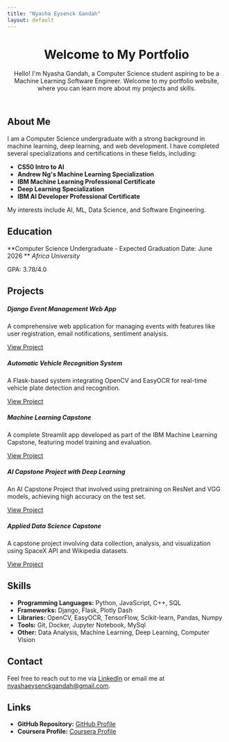 ```yaml
---
title: "Nyasha Eysenck Gandah"
layout: default
---
```


<header class="text-center mb-5">
    <h1>Welcome to My Portfolio</h1>
    <p>Hello! I'm Nyasha Gandah, a Computer Science student aspiring to be a Machine Learning Software Engineer. Welcome to my portfolio website, where you can learn more about my projects and skills.
    </p>
</header>

## About Me

I am a Computer Science undergraduate with a strong background in machine learning, deep learning, and web development. I have completed several specializations and certifications in these fields, including:

- **CS50 Intro to AI**
- **Andrew Ng's Machine Learning Specialization**
- **IBM Machine Learning Professional Certificate**
- **Deep Learning Specialization**
- **IBM AI Developer Professional Certificate**

My interests include AI, ML, Data Science, and Software Engineering.

## Education

**Computer Science Undergraduate - Expected Graduation Date: June 2026 **
*Africa University*  

GPA: 3.78/4.0


## Projects

<div class="row">
    <div class="col-md-4">
        <div class="card">
            <div class="card-header">
                <h5>Django Event Management Web App</h5>
            </div>
            <div class="card-body">
                <p>A comprehensive web application for managing events with features like user registration, email notifications, sentiment analysis.</p>
                <a href="https://github.com/NyashaEysenck/Event-Hub" class="btn btn-primary">View Project</a>
            </div>
        </div>
    </div>
    <div class="col-md-4">
        <div class="card">
            <div class="card-header">
                <h5>Automatic Vehicle Recognition System</h5>
            </div>
            <div class="card-body">
                <p>A Flask-based system integrating OpenCV and EasyOCR for real-time vehicle plate detection and recognition.</p>
                <a href="https://github.com/NyashaEysenck/Automatic-Vehicle-Recognition" class="btn btn-primary">View Project</a>
            </div>
        </div>
    </div>
    <div class="col-md-4">
        <div class="card">
            <div class="card-header">
                <h5>Machine Learning Capstone</h5>
            </div>
            <div class="card-body">
                <p>A complete Streamlit app developed as part of the IBM Machine Learning Capstone, featuring model training and evaluation.</p>
                <a href="https://github.com/NyashaEysenck/Machine-Learning-Capstone" class="btn btn-primary">View Project</a>
            </div>
        </div>
    </div>
    <div class="col-md-4 mt-3">
        <div class="card">
            <div class="card-header">
                <h5>AI Capstone Project with Deep Learning</h5>
            </div>
            <div class="card-body">
                <p>An AI Capstone Project that involved using pretraining on ResNet and VGG models, achieving high accuracy on the test set.</p>
                <a href="https://github.com/NyashaEysenck/AI-Capstone-Project-with-Deep-Learning" class="btn btn-primary">View Project</a>
            </div>
        </div>
    </div>
    <div class="col-md-4 mt-3">
        <div class="card">
            <div class="card-header">
                <h5>Applied Data Science Capstone</h5>
            </div>
            <div class="card-body">
                <p>A capstone project involving data collection, analysis, and visualization using SpaceX API and Wikipedia datasets.</p>
                <a href="https://github.com/NyashaEysenck/Applied-Data-Science-Capstone" class="btn btn-primary">View Project</a>
            </div>
        </div>
    </div>
</div>

## Skills

<ul>
    <li><strong>Programming Languages:</strong> Python, JavaScript, C++, SQL </li>
    <li><strong>Frameworks:</strong> Django, Flask, Plotly Dash</li>
    <li><strong>Libraries:</strong> OpenCV, EasyOCR, TensorFlow, Scikit-learn, Pandas, Numpy </li>
    <li><strong>Tools:</strong> Git, Docker, Jupyter Notebook, MySql </li>
    <li><strong>Other:</strong> Data Analysis, Machine Learning, Deep Learning, Computer Vision</li>
</ul>

## Contact

Feel free to reach out to me via [LinkedIn](www.linkedin.com/in/nyasha-gandah-8997b8311) or email me at [nyashaeysenckgandah@gmail.com](mailto:nyashaeysenckgandah@gmail.com).

## Links

- **GitHub Repository:** [GitHub Profile](https://github.com/NyashaEysenck)
- **Coursera Profile:** [Coursera Profile](https://www.coursera.org/user/6e6a18d6b7a8e22b7dcab7aaaee7a6ea)

